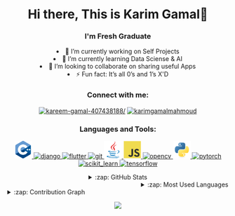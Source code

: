 <h1 align="center">Hi there, This is Karim Gamal👋</h1>
<h3 align="center"> I'm Fresh Graduate </h3>

<li align="center"> 🔭 I’m currently working on Self Projects </li>
<li align="center"> 🌱 I’m currently learning Data Sciense & AI  </li>  
<li align="center"> 👯 I’m looking to collaborate on sharing useful Apps </li>
<li align="center"> ⚡ Fun fact: It’s all 0’s and 1’s X'D </li>


<h3 align="center">Connect with me:</h3>
<p align="center">
<a href="https://linkedin.com/in/kareem-gamal-407438188/" target="blank"><img align="center" src="https://raw.githubusercontent.com/rahuldkjain/github-profile-readme-generator/master/src/images/icons/Social/linked-in-alt.svg" alt="kareem-gamal-407438188/" height="30" width="40" /></a>
<a href="https://kaggle.com/karimgamalmahmoud" target="blank"><img align="center" src="https://raw.githubusercontent.com/rahuldkjain/github-profile-readme-generator/master/src/images/icons/Social/kaggle.svg" alt="karimgamalmahmoud" height="30" width="40" /></a>
</p>

<h3 align="center">Languages and Tools:</h3>
<p align="center"> <a href="https://www.w3schools.com/cpp/" target="_blank" rel="noreferrer"> <img src="https://raw.githubusercontent.com/devicons/devicon/master/icons/cplusplus/cplusplus-original.svg" alt="cplusplus" width="40" height="40"/> </a> <a href="https://www.djangoproject.com/" target="_blank" rel="noreferrer"> <img src="https://cdn.worldvectorlogo.com/logos/django.svg" alt="django" width="40" height="40"/> </a> <a href="https://flutter.dev" target="_blank" rel="noreferrer"> <img src="https://www.vectorlogo.zone/logos/flutterio/flutterio-icon.svg" alt="flutter" width="40" height="40"/> </a> <a href="https://git-scm.com/" target="_blank" rel="noreferrer"> <img src="https://www.vectorlogo.zone/logos/git-scm/git-scm-icon.svg" alt="git" width="40" height="40"/> </a> <a href="https://www.java.com" target="_blank" rel="noreferrer"> <img src="https://raw.githubusercontent.com/devicons/devicon/master/icons/java/java-original.svg" alt="java" width="40" height="40"/> </a> <a href="https://developer.mozilla.org/en-US/docs/Web/JavaScript" target="_blank" rel="noreferrer"> <img src="https://raw.githubusercontent.com/devicons/devicon/master/icons/javascript/javascript-original.svg" alt="javascript" width="40" height="40"/> </a> <a href="https://opencv.org/" target="_blank" rel="noreferrer"> <img src="https://www.vectorlogo.zone/logos/opencv/opencv-icon.svg" alt="opencv" width="40" height="40"/> </a> <a href="https://www.python.org" target="_blank" rel="noreferrer"> <img src="https://raw.githubusercontent.com/devicons/devicon/master/icons/python/python-original.svg" alt="python" width="40" height="40"/> </a> <a href="https://pytorch.org/" target="_blank" rel="noreferrer"> <img src="https://www.vectorlogo.zone/logos/pytorch/pytorch-icon.svg" alt="pytorch" width="40" height="40"/> </a> <a href="https://scikit-learn.org/" target="_blank" rel="noreferrer"> <img src="https://upload.wikimedia.org/wikipedia/commons/0/05/Scikit_learn_logo_small.svg" alt="scikit_learn" width="40" height="40"/> </a> <a href="https://www.tensorflow.org" target="_blank" rel="noreferrer"> <img src="https://www.vectorlogo.zone/logos/tensorflow/tensorflow-icon.svg" alt="tensorflow" width="40" height="40"/> </a> </p>



<details align="center">
  <summary align="center">:zap: GitHub Stats</summary>

  <img align="center" alt="Kareem's GitHub Stats" src="https://github-readme-stats.vercel.app/api?username=kareemgamalmahmoud&theme=react&border=61dafb&hide_border=true" />

</details>

<details align="right">
  <summary align="right">:zap: Most Used Languages</summary>

<img align="right" alt="Kareem's GitHub Top Languages" src="https://github-readme-stats.vercel.app/api/top-langs/?username=kareemgamalmahmoud&hide=c%23,powershell,Mathematica,Ruby,Objective-C,Objective-C%2b%2b,Cuda&title_color=61dafb&text_color=ffffff&icon_color=61dafb&bg_color=20232a&langs_count=8&layout=compact&border_color=61dafb&hide_border=true" />

</details>

<details align="left">
  <summary align="left">:zap: Contribution Graph</summary>

<img align="left" alt="Karim's GitHub Top Languages" src="https://activity-graph.herokuapp.com/graph?username=kareemgamalmahmoud&theme=react-dark&bg_color=20232a&hide_border=true" />

</details>


<p align="center">
  <img src="https://capsule-render.vercel.app/api?type=waving&color=gradient&height=60&section=footer"/>
</p>




